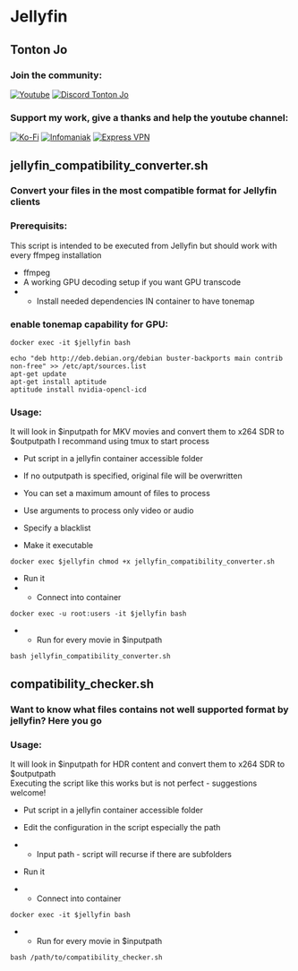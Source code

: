 # Jellyfin

## Tonton Jo  
### Join the community:
[![Youtube](https://badgen.net/badge/Youtube/Subscribe)](http://youtube.com/channel/UCnED3K6K5FDUp-x_8rwpsZw?sub_confirmation=1)
[![Discord Tonton Jo](https://badgen.net/discord/members/h6UcpwfGuJ?label=Discord%20Tonton%20Jo%20&icon=discord)](https://discord.gg/h6UcpwfGuJ)
### Support my work, give a thanks and help the youtube channel:
[![Ko-Fi](https://badgen.net/badge/Buy%20me%20a%20Coffee/Link?icon=buymeacoffee)](https://ko-fi.com/tontonjo)
[![Infomaniak](https://badgen.net/badge/Infomaniak/Affiliated%20link?icon=K)](https://www.infomaniak.com/goto/fr/home?utm_term=6151f412daf35)
[![Express VPN](https://badgen.net/badge/Express%20VPN/Affiliated%20link?icon=K)](https://www.xvuslink.com/?a_fid=TontonJo)  

## jellyfin_compatibility_converter.sh
### Convert your files in the most compatible format for Jellyfin clients

### Prerequisits:
This script is intended to be executed from Jellyfin but should work with every ffmpeg installation
- ffmpeg  
- A working GPU decoding setup if you want GPU transcode
- - Install needed dependencies IN container to have tonemap  

### enable tonemap capability for GPU:
```shell
docker exec -it $jellyfin bash
```  
```shell
echo "deb http://deb.debian.org/debian buster-backports main contrib non-free" >> /etc/apt/sources.list  
apt-get update  
apt-get install aptitude
aptitude install nvidia-opencl-icd
```

### Usage:  
It will look in $inputpath for MKV movies and convert them to x264 SDR to $outputpath
I recommand using tmux to start process
- Put script in a jellyfin container accessible folder
- If no outputpath is specified, original file will be overwritten
- You can set a maximum amount of files to process
- Use arguments to process only video or audio
- Specify a blacklist

- Make it executable 
```shell
docker exec $jellyfin chmod +x jellyfin_compatibility_converter.sh
```
- Run it
- - Connect into container
```shell
docker exec -u root:users -it $jellyfin bash
```
- - Run for every movie in $inputpath
```shell
bash jellyfin_compatibility_converter.sh
```


## compatibility_checker.sh
### Want to know what files contains not well supported format by jellyfin? Here you go


### Usage:  
It will look in $inputpath for HDR content and convert them to x264 SDR to $outputpath  
Executing the script like this works but is not perfect - suggestions welcome!

- Put script in a jellyfin container accessible folder
- Edit the configuration in the script especially the path
- - Input path - script will recurse if there are subfolders

- Run it
- - Connect into container
```shell
docker exec -it $jellyfin bash
```
- - Run for every movie in $inputpath
```shell
bash /path/to/compatibility_checker.sh
```
